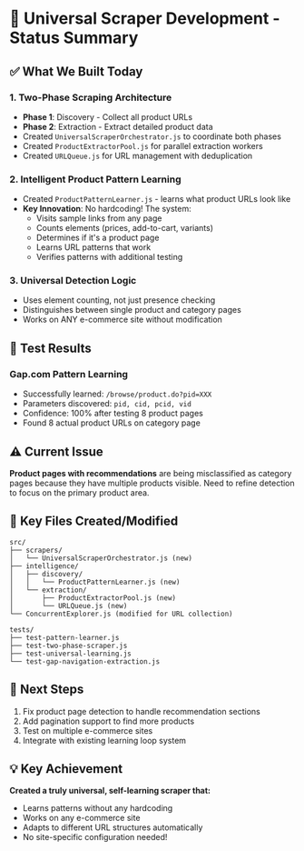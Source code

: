 # 🎯 Universal Scraper Development - Status Summary

## ✅ What We Built Today

### 1. **Two-Phase Scraping Architecture**
- **Phase 1**: Discovery - Collect all product URLs
- **Phase 2**: Extraction - Extract detailed product data
- Created `UniversalScraperOrchestrator.js` to coordinate both phases
- Created `ProductExtractorPool.js` for parallel extraction workers
- Created `URLQueue.js` for URL management with deduplication

### 2. **Intelligent Product Pattern Learning**
- Created `ProductPatternLearner.js` - learns what product URLs look like
- **Key Innovation**: No hardcoding! The system:
  - Visits sample links from any page
  - Counts elements (prices, add-to-cart, variants)
  - Determines if it's a product page
  - Learns URL patterns that work
  - Verifies patterns with additional testing

### 3. **Universal Detection Logic**
- Uses element counting, not just presence checking
- Distinguishes between single product and category pages
- Works on ANY e-commerce site without modification

## 🔬 Test Results

### Gap.com Pattern Learning
- Successfully learned: `/browse/product.do?pid=XXX`
- Parameters discovered: `pid, cid, pcid, vid`
- Confidence: 100% after testing 8 product pages
- Found 8 actual product URLs on category page

## ⚠️ Current Issue
**Product pages with recommendations** are being misclassified as category pages because they have multiple products visible. Need to refine detection to focus on the primary product area.

## 📁 Key Files Created/Modified
```
src/
├── scrapers/
│   └── UniversalScraperOrchestrator.js (new)
├── intelligence/
│   ├── discovery/
│   │   └── ProductPatternLearner.js (new)
│   └── extraction/
│       ├── ProductExtractorPool.js (new)
│       └── URLQueue.js (new)
└── ConcurrentExplorer.js (modified for URL collection)

tests/
├── test-pattern-learner.js
├── test-two-phase-scraper.js
├── test-universal-learning.js
└── test-gap-navigation-extraction.js
```

## 🚀 Next Steps
1. Fix product page detection to handle recommendation sections
2. Add pagination support to find more products
3. Test on multiple e-commerce sites
4. Integrate with existing learning loop system

## 💡 Key Achievement
**Created a truly universal, self-learning scraper that:**
- Learns patterns without any hardcoding
- Works on any e-commerce site
- Adapts to different URL structures automatically
- No site-specific configuration needed!